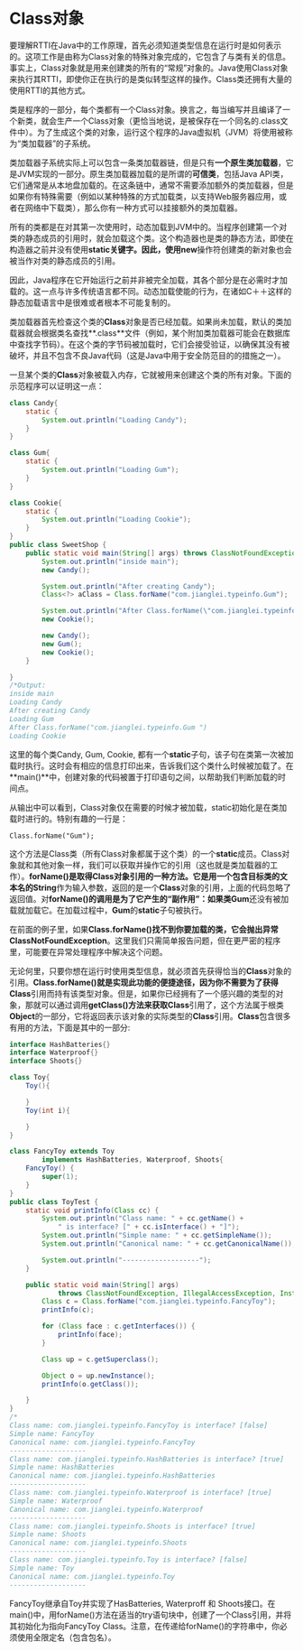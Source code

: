 # Class对象

要理解RTTI在Java中的工作原理，首先必须知道类型信息在运行时是如何表示的。这项工作是由称为Class对象的特殊对象完成的，它包含了与类有关的信息。事实上，Class对象就是用来创建类的所有的“常规”对象的。Java使用Class对象来执行其RTTI，即使你正在执行的是类似转型这样的操作。Class类还拥有大量的使用RTTI的其他方式。

类是程序的一部分，每个类都有一个Class对象。换言之，每当编写并且编译了一个新类，就会生产一个Class对象（更恰当地说，是被保存在一个同名的.class文件中）。为了生成这个类的对象，运行这个程序的Java虚拟机（JVM）将使用被称为“类加载器”的子系统。

类加载器子系统实际上可以包含一条类加载器链，但是只有**一个原生类加载器**，它是JVM实现的一部分。原生类加载器加载的是所谓的**可信类**，包括Java API类，它们通常是从本地盘加载的。在这条链中，通常不需要添加额外的类加载器，但是如果你有特殊需要（例如以某种特殊的方式加载类，以支持Web服务器应用，或者在网络中下载类），那么你有一种方式可以挂接额外的类加载器。

所有的类都是在对其第一次使用时，动态加载到JVM中的。当程序创建第一个对类的静态成员的引用时，就会加载这个类。这个构造器也是类的静态方法，即使在构造器之前并没有使用**static关键字。**因此，使用**new**操作符创建类的新对象也会被当作对类的静态成员的引用。

因此，Java程序在它开始运行之前并非被完全加载，其各个部分是在必需时才加载的。这一点与许多传统语言都不同。动态加载使能的行为，在诸如C＋＋这样的静态加载语言中是很难或者根本不可能复制的。

类加载器首先检查这个类的**Class**对象是否已经加载。如果尚未加载，默认的类加载器就会根据类名查找**.class**文件（例如，某个附加类加载器可能会在数据库中查找字节码）。在这个类的字节码被加载时，它们会接受验证，以确保其没有被破坏，并且不包含不良Java代码（这是Java中用于安全防范目的的措施之一）。

一旦某个类的**Class**对象被载入内存，它就被用来创建这个类的所有对象。下面的示范程序可以证明这一点：

```java
class Candy{
    static {
        System.out.println("Loading Candy");
    }
}

class Gum{
    static {
        System.out.println("Loading Gum");
    }
}

class Cookie{
    static {
        System.out.println("Loading Cookie");
    }
}
public class SweetShop {
    public static void main(String[] args) throws ClassNotFoundException {
        System.out.println("inside main");
        new Candy();

        System.out.println("After creating Candy");
        Class<?> aClass = Class.forName("com.jianglei.typeinfo.Gum");

        System.out.println("After Class.forName(\"com.jianglei.typeinfo.Gum \") ");
        new Cookie();

        new Candy();
        new Gum();
        new Cookie();
    }

}
/*Output:
inside main
Loading Candy
After creating Candy
Loading Gum
After Class.forName("com.jianglei.typeinfo.Gum ") 
Loading Cookie
```

这里的每个类Candy, Gum, Cookie, 都有一个**static**子句，该子句在类第一次被加载时执行。这时会有相应的信息打印出来，告诉我们这个类什么时候被加载了。在**main\(\)**中，创建对象的代码被置于打印语句之间，以帮助我们判断加载的时间点。

从输出中可以看到，Class对象仅在需要的时候才被加载，static初始化是在类加载时进行的。特别有趣的一行是：

```
Class.forName("Gum");
```

这个方法是Class类（所有Class对象都属于这个类）的一个**static**成员。Class对象就和其他对象一样，我们可以获取并操作它的引用（这也就是类加载器的工作）。**forName\(\)**是取得Class对象引用的一种方法。它是用一个包含目标类的文本名的**String**作为输入参数，返回的是一个**Class**对象的引用，上面的代码忽略了返回值。对**forName\(\)**的调用是为了它产生的“副作用”：如果类**Gum**还没有被加载就加载它。在加载过程中，**Gum**的**static**子句被执行。

在前面的例子里，如果**Class.forName\(\)**找不到你要加载的类，它会抛出异常**ClassNotFoundException**。这里我们只需简单报告问题，但在更严密的程序里，可能要在异常处理程序中解决这个问题。

无论何里，只要你想在运行时使用类型信息，就必须首先获得恰当的**Class**对象的引用。**Class.forName\(\)**就是实现此功能的便捷途径，因为你不需要为了获得**Class**引用而持有该类型对象。但是，如果你已经拥有了一个感兴趣的类型的对象，那就可以通过调用**getClass\(\)**方法来获取**Class**引用了，这个方法属于根类**Object**的一部分，它将返回表示该对象的实际类型的**Class**引用。**Class**包含很多有用的方法，下面是其中的一部分:

```java
interface HashBatteries{}
interface Waterproof{}
interface Shoots{}

class Toy{
    Toy(){

    }
    Toy(int i){

    }
}

class FancyToy extends Toy
        implements HashBatteries, Waterproof, Shoots{
    FancyToy() {
        super(1);
    }
}
public class ToyTest {
    static void printInfo(Class cc) {
        System.out.println("Class name: " + cc.getName() +
            " is interface? [" + cc.isInterface() + "]");
        System.out.println("Simple name: " + cc.getSimpleName());
        System.out.println("Canonical name: " + cc.getCanonicalName());

        System.out.println("-------------------");
    }

    public static void main(String[] args) 
            throws ClassNotFoundException, IllegalAccessException, InstantiationException {
        Class c = Class.forName("com.jianglei.typeinfo.FancyToy");
        printInfo(c);

        for (Class face : c.getInterfaces()) {
            printInfo(face);
        }

        Class up = c.getSuperclass();

        Object o = up.newInstance();
        printInfo(o.getClass());

    }
}
/*
Class name: com.jianglei.typeinfo.FancyToy is interface? [false]
Simple name: FancyToy
Canonical name: com.jianglei.typeinfo.FancyToy
-------------------
Class name: com.jianglei.typeinfo.HashBatteries is interface? [true]
Simple name: HashBatteries
Canonical name: com.jianglei.typeinfo.HashBatteries
-------------------
Class name: com.jianglei.typeinfo.Waterproof is interface? [true]
Simple name: Waterproof
Canonical name: com.jianglei.typeinfo.Waterproof
-------------------
Class name: com.jianglei.typeinfo.Shoots is interface? [true]
Simple name: Shoots
Canonical name: com.jianglei.typeinfo.Shoots
-------------------
Class name: com.jianglei.typeinfo.Toy is interface? [false]
Simple name: Toy
Canonical name: com.jianglei.typeinfo.Toy
-------------------
```

FancyToy继承自Toy并实现了HasBatteries,  Waterproff 和 Shoots接口。在main\(\)中，用forName\(\)方法在适当的try语句块中，创建了一个Class引用，并将其初始化为指向FancyToy Class。注意，在传递给forName\(\)的字符串中，你必须使用全限定名（包含包名）。





